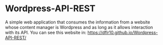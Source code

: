 # Wordpress-API-REST
A simple web application that consumes the information from a website whose content manager is Wordpress and as long as it allows interaction with its API.
You can see this website in: https://dflr10.github.io/Wordpress-API-REST/
